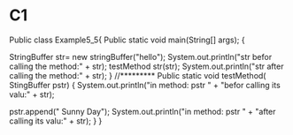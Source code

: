 # C1
Public class Example5_5{ Public static void main(String[] args); {

StringBuffer str= new stringBuffer("hello"); System.out.println("str befor calling the method:" + str); testMethod str(str); System.out.println("str after calling the method:" + str); } //********* Public static void testMethod( StingBuffer pstr) { System.out.println("in method: pstr " + "befor calling its valu:" + str);

pstr.append(" Sunny Day"); System.out.println("in method: pstr " + "after calling its valu:" + str); } }

